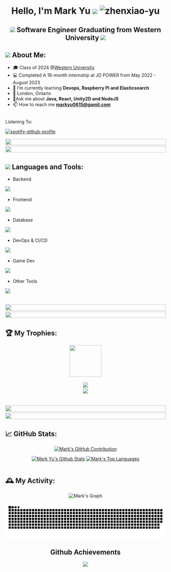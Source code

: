 <h1 align="center">
  Hello, I'm Mark Yu
  <img src="https://media.giphy.com/media/hvRJCLFzcasrR4ia7z/giphy.gif" width="28">
  <img src="https://komarev.com/ghpvc/?username=zhenxiao-yu&label=Profile%20views&color=0e75b6&style=flat" alt="zhenxiao-yu" /> 
</h1>


<h2 align="center">
 <img src="https://media.giphy.com/media/v1.Y2lkPTc5MGI3NjExbjN3ZjMyYng1ZTVudWhsZWlkY294YXVnb2F4eXlma2p6emNpejJpOSZlcD12MV9pbnRlcm5hbF9naWZfYnlfaWQmY3Q9cw/St36ELCghkgvrxTXoG/giphy.gif" width="50">
Software Engineer Graduating from Western University  
  <img src="https://media.giphy.com/media/v1.Y2lkPTc5MGI3NjExZjVieDJxZGQwdWI1emZ5OW5veXM3bHJma3A5NXJvZnZjZzRpeXdydSZlcD12MV9pbnRlcm5hbF9naWZfYnlfaWQmY3Q9cw/RkidAYW7PZgHFCT7GB/giphy-downsized-large.gif" width="50">
</h2>

<h2 align="left"><img src="https://media.tenor.com/Wg9fW_XEft0AAAAM/pout-christian-bale.gif" width="28"> About Me:</h2>

- :mortar_board: Class of 2024 @[Western University][uwo]
- 💻 Completed A 16-month internship at JD POWER from May 2022 - August 2023
- 🌱 I’m currently learning **Devops, Raspberry Pi and Elasticsearch**
- :pushpin: London, Ontario
- 🚀Ask me about **Java, React, Unity2D and NodeJS**
- 📫 How to reach me **markyu0615@gamil.com**

<br>
Listening To: 

[![spotify-github-profile](https://spotify-github-profile.vercel.app/api/view?uid=317xma3mkahx2sgwksrv72bvlywm&cover_image=false&theme=natemoo-re&show_offline=false&background_color=121212&interchange=true&bar_color=53b14f&bar_color_cover=false)](https://github.com/kittinan/spotify-github-profile)


<img src="https://i.imgur.com/dBaSKWF.gif" height="20" width="100%">
<img src="https://i.imgur.com/dBaSKWF.gif" height="20" width="100%">
<h2 align="left"><img src = "https://media2.giphy.com/media/QssGEmpkyEOhBCb7e1/giphy.gif?cid=ecf05e47a0n3gi1bfqntqmob8g9aid1oyj2wr3ds3mg700bl&rid=giphy.gif" width = 18> 
Languages and Tools: 
</h2>

- Backend
<p align="left">
  <a href="https://skillicons.dev">
    <img src="https://skillicons.dev/icons?i=express,java,nodejs,py,spring,fastapi,nestjs,kafka,solidity" />
  </a>
</p>

- Frontend
<p align="left">
  <a href="https://skillicons.dev">
    <img src="https://skillicons.dev/icons?i=ts,js,react,nextjs,redux,tailwind,materialui,vite,bootstrap,yarn,npm,jquery,css,html,vue,sass,vuetify" />
  </a>
</p>

- Database
<p align="left">
  <a href="https://skillicons.dev">
    <img src="https://skillicons.dev/icons?i=mongodb,mysql,cassandra,redis,dynamodb" />
  </a>
</p>

- DevOps & CI/CD
<p align="left">
  <a href="https://skillicons.dev">
    <img src="https://skillicons.dev/icons?i=docker,vercel,gitlab,gcp,firebase,heroku,kubernetes,jenkins,nginx,netlify,githubactions" />
  </a>
</p>

- Game Dev
<p align="left">
  <a href="https://skillicons.dev">
    <img src="https://skillicons.dev/icons?i=unity,unreal,blender,cpp,cs" />
  </a>
</p>

- Other Tools
<p align="left">
  <a href="https://skillicons.dev">
    <img src="https://skillicons.dev/icons?i=git,github,grafana,arch,figma,tensorflow,webstorm,ubuntu,xd,idea,md,regex,vscode,bash,postman,linux" />
  </a>
</p>

<br/>

<img src="https://i.imgur.com/dBaSKWF.gif" height="20" width="100%">
<img src="https://i.imgur.com/dBaSKWF.gif" height="20" width="100%">

<h2 align="left">🏆 My Trophies: </h2>

<p align="center">
<img src="https://media.giphy.com/media/v1.Y2lkPTc5MGI3NjExMjYxeWVhOHRlbDJ4eTZuYTBramdwY2pwd3Azd2F3b2RweHUzb2wzOSZlcD12MV9pbnRlcm5hbF9naWZfYnlfaWQmY3Q9cw/Exc9GvjitUCPczepZe/giphy.gif"  width="100px" height="100px"></p>			
<div align="center"><img src="https://github-profile-trophy.vercel.app/?username=zhenxiao-yu&theme=matrix&no-bg=true&no-frame=true&row=1&column=4&title=MultiLanguage,Commits,PullRequest,Reviews"> </div>
<div align="center">
<img src="https://github-profile-trophy.vercel.app/?username=zhenxiao-yu&theme=matrix&no-bg=true&no-frame=true&row=1&column=4&title=Repositories,Organizations,Stars,Followers">
 </div>
 <br><br>
<img src="https://i.imgur.com/dBaSKWF.gif" height="20" width="100%">
<img src="https://i.imgur.com/dBaSKWF.gif" height="20" width="100%">

<h2 align="left">📈 GitHub Stats:</h2>
<div align="center">

<p align="center">
  <a href="https://github.com/alsiam">
    <img src="https://github-profile-summary-cards.vercel.app/api/cards/profile-details?username=zhenxiao-yu&theme=radical" alt="Mark's GitHub Contribution"/>
  </a>
</p>

<a> 
    <a href="https://github.com/alsiam"><img alt="Mark Yu's Github Stats" src="https://denvercoder1-github-readme-stats.vercel.app/api?username=zhenxiao-yu&show_icons=true&count_private=true&theme=react&border_color=7F3FBF&bg_color=0D1117&title_color=F85D7F&icon_color=F8D866" height="192px" width="49.5%"/></a>
  <a href="https://github.com/alsiam"><img alt="Mark's Top Languages" src="https://denvercoder1-github-readme-stats.vercel.app/api/top-langs/?username=zhenxiao-yu&langs_count=8&layout=compact&theme=react&border_color=7F3FBF&bg_color=0D1117&title_color=F85D7F&icon_color=F8D866" height="192px" width="49.5%"/></a>
  <br/>
</a>

<br>
<h2 align="left">🕰️ My Activity:</h2>

![Mark's Graph](https://github-readme-activity-graph.vercel.app/graph?username=zhenxiao-yu&custom_title=Mark's%20GitHub%20Activity%20Graph&bg_color=0D1117&color=7F3FBF&line=7F3FBF&point=7F3FBF&area_color=FFFFFF&title_color=FFFFFF&area=true)

<p align="center">
  <img  src="https://raw.githubusercontent.com/Elanza-48/Elanza-48/main/resources/img/github-contribution-grid-snake.svg"
    alt="example" />
</p>

## Github Achievements  
![](https://github-profile-trophy.vercel.app/?username=zhenxiao-yu&theme=tokyonight&no-frame=false&no-bg=false&margin-w=4)


</div>




[uwo]: https://www.uwo.ca/
